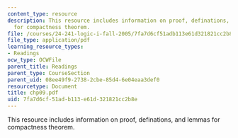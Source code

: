 ```yaml
---
content_type: resource
description: This resource includes information on proof, definations, and lemmas
  for compactness theorem.
file: /courses/24-241-logic-i-fall-2005/7fa7d6cf51adb113e61d321821cc2b8e_chp09.pdf
file_type: application/pdf
learning_resource_types:
- Readings
ocw_type: OCWFile
parent_title: Readings
parent_type: CourseSection
parent_uid: 08ee49f9-2738-2cbe-85d4-6e04eaa3def0
resourcetype: Document
title: chp09.pdf
uid: 7fa7d6cf-51ad-b113-e61d-321821cc2b8e
---
```

This resource includes information on proof, definations, and lemmas for compactness theorem.

